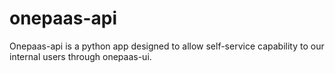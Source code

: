 # onepaas-api
Onepaas-api is a python app designed to allow self-service capability to our internal users through onepaas-ui.